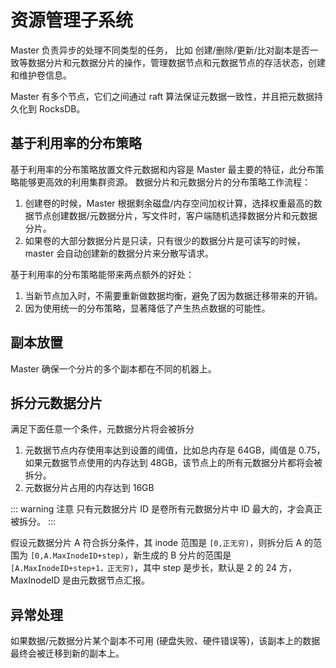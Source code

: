 # 资源管理子系统

Master 负责异步的处理不同类型的任务， 比如 创建/删除/更新/比对副本是否一致等数据分片和元数据分片的操作，管理数据节点和元数据节点的存活状态，创建和维护卷信息。

Master 有多个节点，它们之间通过 raft 算法保证元数据一致性，并且把元数据持久化到 RocksDB。

## 基于利用率的分布策略

基于利用率的分布策略放置文件元数据和内容是 Master 最主要的特征，此分布策略能够更高效的利用集群资源。
数据分片和元数据分片的分布策略工作流程：
1. 创建卷的时候，Master 根据剩余磁盘/内存空间加权计算，选择权重最高的数据节点创建数据/元数据分片，写文件时，客户端随机选择数据分片和元数据分片。
2. 如果卷的大部分数据分片是只读，只有很少的数据分片是可读写的时候，master 会自动创建新的数据分片来分散写请求。

基于利用率的分布策略能带来两点额外的好处：

1. 当新节点加入时，不需要重新做数据均衡，避免了因为数据迁移带来的开销。
2. 因为使用统一的分布策略，显著降低了产生热点数据的可能性。

## 副本放置

Master 确保一个分片的多个副本都在不同的机器上。

## 拆分元数据分片

满足下面任意一个条件，元数据分片将会被拆分
1. 元数据节点内存使用率达到设置的阈值，比如总内存是 64GB，阈值是 0.75，如果元数据节点使用的内存达到 48GB，该节点上的所有元数据分片都将会被拆分。
2. 元数据分片占用的内存达到 16GB

::: warning 注意
只有元数据分片 ID 是卷所有元数据分片中 ID 最大的，才会真正被拆分。
:::

假设元数据分片 A 符合拆分条件，其 inode 范围是 `[0,正无穷)`，则拆分后 A 的范围为 `[0,A.MaxInodeID+step)`，新生成的 B 分片的范围是 `[A.MaxInodeID+step+1，正无穷)`，其中 step 是步长，默认是 2 的 24 方，MaxInodeID 是由元数据节点汇报。

## 异常处理

如果数据/元数据分片某个副本不可用 (硬盘失败、硬件错误等)，该副本上的数据最终会被迁移到新的副本上。